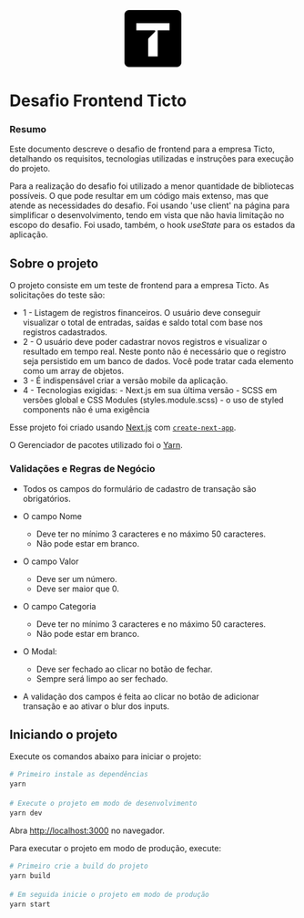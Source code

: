 <p align="center">
  <a href="https://ticto-doc.vercel.app">
    <img src="public/assets/ticto-doc-logo.jpeg" alt="TicTo Doc Logo" width="100" height="100">
  </a>
</p>



# Desafio Frontend Ticto

### Resumo

Este documento descreve o desafio de frontend para a empresa Ticto, detalhando os requisitos, tecnologias utilizadas e instruções para execução do projeto.

Para a realização do desafio foi utilizado a menor quantidade de bibliotecas possíveis. O que pode resultar em um código mais extenso, mas que atende as necessidades do desafio.
Foi usando 'use client' na página para simplificar o desenvolvimento, tendo em vista que não havia limitação no escopo do desafio. Foi usado, também, o hook _useState_ para os estados da aplicação.

## Sobre o projeto

O projeto consiste em um teste de frontend para a empresa Ticto. As solicitações do teste são:
- 1 - Listagem de registros financeiros. O usuário deve conseguir visualizar o total de entradas, saídas e saldo total com base nos registros cadastrados. 
- 2 - O usuário deve poder cadastrar novos registros e visualizar o resultado em tempo real. Neste ponto não é necessário que o registro seja persistido em um banco de dados. Você pode tratar cada elemento como um array de objetos. 
- 3 - É indispensável criar a versão mobile da aplicação. 
- 4 - Tecnologias exigidas: - Next.js em sua última versão - SCSS em versões global e CSS Modules (styles.module.scss) - o uso de styled components não é uma exigência

Esse projeto foi criado usando [Next.js](https://nextjs.org) com [`create-next-app`](https://nextjs.org/docs/app/api-reference/cli/create-next-app).

O Gerenciador de pacotes utilizado foi o [Yarn](https://yarnpkg.com).

### Validações e Regras de Negócio

- Todos os campos do formulário de cadastro de transação são obrigatórios.
- O campo Nome 
  - Deve ter no mínimo 3 caracteres e no máximo 50 caracteres.
  - Não pode estar em branco.
- O campo Valor
  - Deve ser um número.
  - Deve ser maior que 0.
- O campo Categoria
  - Deve ter no mínimo 3 caracteres e no máximo 50 caracteres.
  - Não pode estar em branco.

- O Modal:
  - Deve ser fechado ao clicar no botão de fechar.
  - Sempre será limpo ao ser fechado.

- A validação dos campos é feita ao clicar no botão de adicionar transação e ao ativar o blur dos inputs.

## Iniciando o projeto

Execute os comandos abaixo para iniciar o projeto:

```bash
# Primeiro instale as dependências
yarn

# Execute o projeto em modo de desenvolvimento
yarn dev
```

Abra [http://localhost:3000](http://localhost:3000) no navegador.

Para executar o projeto em modo de produção, execute:

```bash
# Primeiro crie a build do projeto
yarn build

# Em seguida inicie o projeto em modo de produção
yarn start
```